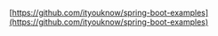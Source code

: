 [https://github.com/ityouknow/spring-boot-examples](https://github.com/ityouknow/spring-boot-examples)



